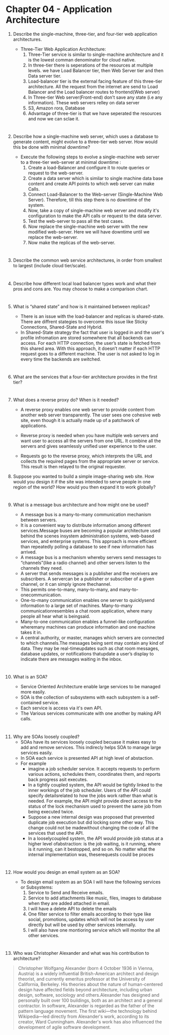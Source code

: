 # Chapter 04 - Application Architecture

1. Describe the single-machine, three-tier, and four-tier web application architectures.

    * Three-Tier Web Application Architecture:
        1. Three-Tier service is similar to single-machine architecture and it is the lowest comman denominator for cloud native.
        2. In three-tier there is seperations of the resources at multiple levels. we have Load Balancer tier, then Web Server tier and then Data server tier.
        3. Load-balancer tier is the external facing feature of this three-tier architecture. All the request from the internet are send to Load Balancer and the Load balancer routes to frontend(Web server)
        4. In Three-tier Web server(Front-end) don't save any state (i.e any information). These web servers relley on data server
        5. S3, Amazon rora, Database
        6. Advantage of three-tier is that we have seperated the resources and now we can sclae it.

#

2. Describe how a single-machine web server, which uses a database to generate content, might evolve to a three-tier web server. How would this be done with minimal downtime?

    * Execute the following steps to evolve a single-machine web server to a three-tier web-server at minimal downtime :
        1. Create a load-Balancer and configure it to route queries or request to the web-server.
        2. Create a data server which is similar to single machine data base content and create API points to which web server can make Calls.
        3. Connect Load-Balancer to the Web-server (Single-Machine Web Server). Therefore, till this step there is no downtime of the system.
        4. Now, take a copy of single-machine web server and modify it's configuration to make the API calls or request to the data server.
        5. Test the web-server to pass all the test cases.
        6. Now replace the single-machine web server with the new modified web-server. Here we will have downtime until we replace the web-server.
        7. Now make the replicas of the web-server.

#

3. Describe the common web service architectures, in order from smallest to largest (include cloud tier/scale).

#

4. Describe how different local load balancer types work and what their pros and cons are. You may choose to make a comparison chart.

#

5. What is “shared state” and how is it maintained between replicas?
    
    * There is an issue with the load-balancer and replicas is shared-state. There are diffrent stategies to overcome this issue like Sticky Connections, Shared-State and Hybrid.
    * In Shared-State strategy the fact that user is logged in and the user's profile infromation are stored somewhere that all backends can access. For each HTTP connection, the user’s state is fetched from this shared area. With this approach, it doesn’t matter if each HTTP request goes to a different machine. The user is not asked to log in every time the backends are switched.

#

6. What are the services that a four-tier architecture provides in the first tier?

#

7. What does a reverse proxy do? When is it needed?

    * A reverse proxy enables one web server to provide content from another web server transparently. The user sees one cohesive web site, even though it is actually made up of a patchwork of applications.

    * Reverse proxy is needed when you have multiple web servers and want user to access all the servers from one URL. It combine all the servers and gives seamlessly unified user experience to the user.

    * Requests go to the reverse proxy, which interprets the URL and collects the required pages from the appropriate server or service. This result is then relayed to the original requester.

8. Suppose you wanted to build a simple image-sharing web site. How would you design it if the site was intended to serve people in one region of the world? How would you then expand it to work globally?

#

9. What is a message bus architecture and how might one be used?

    * A message bus is a many-to-many communication mechanism between servers.
    * It is a convenient way to distribute information among different services.Message buses are becoming a popular architecture used behind the scenes insystem administration systems, web-based services, and enterprise systems. This approach is more efficient than repeatedly polling a database to see if new information has arrived.
    * A message bus is a mechanism whereby servers send messages to “channels”(like a radio channel) and other servers listen to the channels they need. 
    * A server that sends messages is a publisher and the receivers are subscribers. A servercan be a publisher or subscriber of a given channel, or it can simply ignore thechannel. 
    * This permits one-to-many, many-to-many, and many-to-onecommunication. 
    * One-to-many communication enables one server to quicklysend information to a large set of machines. Many-to-many communicationresembles a chat room application, where many people all hear what is beingsaid. 
    * Many-to-one communication enables a funnel-like configuration wheremany machines can produce information and one machine takes it in. 
    * A central authority, or master, manages which servers are connected to which channels.The messages being sent may contain any kind of data. They may be real-timeupdates such as chat room messages, database updates, or notifications thatupdate a user’s display to indicate there are messages waiting in the inbox. 

#

10. What is an SOA?

    * Service Oriented Architecture enable large services to be managed more easily.
    * SOA is the collection of subsystems with each subsystem is a self-contained service.
    * Each service is access via it's own API.
    * The Various services communicate with one another by making API calls.
#

11. Why are SOAs loosely coupled?
    * SOAs have its services loosely coupled becuase it makes easy to add and remove services. This indirecly helps SOA to manage large services easily.
    * In SOA each service is presented API at high level of abstaction.
    * For example
        * imagine a job scheduler service. It accepts requests to perform various actions, schedules them, coordinates them, and reports back progress asit executes. 
        * In a tightly coupled system, the API would be tightly linked to the inner workings of the job scheduler. Users of the API could specify detailsrelated to how the jobs work rather than what is needed. For example, the API might provide direct access to the status of the lock mechanism used to prevent the same job from being executed twice.
        * Suppose a new internal design was proposed that prevented duplicate job execution but did locking some other way. This change could not be madewithout changing the code of all the services that used the API. 
        * In a looselycoupled system, the API would provide job status at a higher level ofabstraction: is the job waiting, is it running, where is it running, can it bestopped, and so on. No matter what the internal implementation was, theserequests could be proces

#

12. How would you design an email system as an SOA?

    * To design email system as an SOA I will have the following services or Subsystems:
        1. Service to Send and Receive emails.
        2. Service to add attachments like music, files, images to database when they are added attached in email.
        3. I will have a delete API to delete the emails
        4. One filter service to filter emails according to their type like social, promotions, updates which will not be access by user directly but will be used by other services internally.
        5. I will also have one montioring service which will monitor the all other services.

#

13. Who was Christopher Alexander and what was his contribution to architecture?
    
> Christopher Wolfgang Alexander (born 4 October 1936 in Vienna, Austria) is a widely influential British-American architect and design theorist, and currently emeritus professor at the University of California, Berkeley. His theories about the nature of human-centered design have affected fields beyond architecture, including urban design, software, sociology and others.Alexander has designed and personally built over 100 buildings, both as an architect and a general contractor. In software, Alexander is regarded as the father of the pattern language movement. The first wiki—the technology behind Wikipedia—led directly from Alexander's work, according to its creator, Ward Cunningham. Alexander's work has also influenced the development of agile software development.

